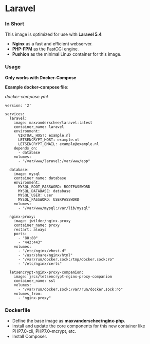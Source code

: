 # Laravel

### In Short
This image is optimized for use with **Laravel 5.4**
+ **Nginx** as a fast and efficient webserver.
+ **PHP-FPM** as the FastCGI engine.
+ **Pushion** as the minimal Linux container for this image.

### Usage
**Only works with Docker-Compose**

**Example docker-compose file:**

*docker-compose.yml*

    version: '2'

    services:
      laravel:
        image: maxvanderschee/laravel:latest
        container_name: laravel
        environment:
          VIRTUAL_HOST: example.nl
          LETSENCRYPT_HOST: example.nl
          LETSENCRYPT_EMAIL: example@example.nl
        depends_on:
          - database
        volumes:
          - "/var/www/laravel:/var/www/app"

      database:
        image: mysql
        container_name: database
        environment:
          MYSQL_ROOT_PASSWORD: ROOTPASSWORD
          MYSQL_DATABASE: database
          MYSQL_USER: user
          MYSQL_PASSWORD: USERPASSWORD
        volumes:
          - "/var/www/mysql:/var/lib/mysql"

      nginx-proxy:
        image: jwilder/nginx-proxy
        container_name: proxy
        restart: always
        ports:
          - "80:80"
          - "443:443"
        volumes:
          - "/etc/nginx/vhost.d"
          - "/usr/share/nginx/html"
          - "/var/run/docker.sock:/tmp/docker.sock:ro"
          - "/etc/nginx/certs"

      letsencrypt-nginx-proxy-companion:
        image: jrcs/letsencrypt-nginx-proxy-companion
        container_name: ssl
        volumes:
          - "/var/run/docker.sock:/var/run/docker.sock:ro"
        volumes_from:
          - "nginx-proxy"

### Dockerfile

+ Define the base image as **maxvanderschee/nginx-php**.
+ Install and update the core components for this new container like PHP7.0-cli, PHP7.0-mcrypt, etc.
+ Install Composer.
